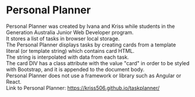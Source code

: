 # Personal Planner
Personal Planner was created by Ivana and Kriss while students in the Generation Australia Junior Web Developer program. \
It stores a list of tasks in browser local storage. \
The Personal Planner displays tasks by creating cards from a template literal (or template string) which contains card HTML.  \
The string is interpolated with data from each task. \
The card DIV has a class attribute with the value "card" in order to be styled with Bootstrap, and it is appended to the document body. \
Personal Planner does not use a framework or library such as Angular or React. \
Link to Personal Planner: https://kriss506.github.io/taskplanner/
